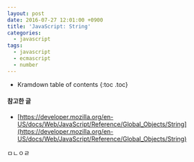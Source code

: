 ```yaml
---
layout: post
date: 2016-07-27 12:01:00 +0900
title: 'JavaScript: String'
categories:
  - javascript
tags:
  - javascript
  - ecmascript
  - number
---
```


* Kramdown table of contents
{:toc .toc}

#### 참고한 글

- [https://developer.mozilla.org/en-US/docs/Web/JavaScript/Reference/Global_Objects/String](https://developer.mozilla.org/en-US/docs/Web/JavaScript/Reference/Global_Objects/String)


ㅁㄴㅇㄹ

